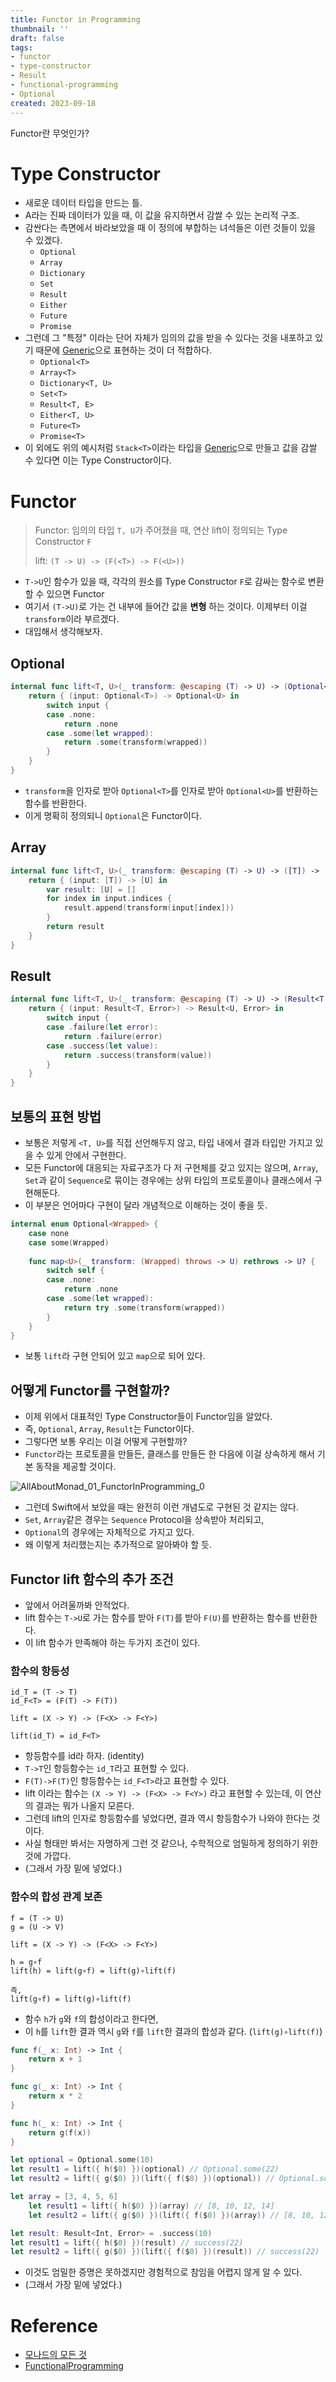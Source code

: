 ```yaml
---
title: Functor in Programming
thumbnail: ''
draft: false
tags:
- functor
- type-constructor
- Result
- functional-programming
- Optional
created: 2023-09-18
---
```


Functor란 무엇인가?

# Type Constructor

* 새로운 데이터 타입을 만드는 틀.
* A라는 진짜 데이터가 있을 때, 이 값을 유지하면서 감쌀 수 있는 논리적 구조.
* 감싼다는 측면에서 바라보았을 때 이 정의에 부합하는 녀석들은 이런 것들이 있을 수 있겠다.
  * `Optional`
  * `Array`
  * `Dictionary`
  * `Set`
  * `Result`
  * `Either`
  * `Future`
  * `Promise`
* 그런데 그 "특정" 이라는 단어 자체가 임의의 값을 받을 수 있다는 것을 내포하고 있기 때문에 [Generic](Knowledges/Development/Object%20Oriented%20Programming/Generic.md)으로 표현하는 것이 더 적합하다.
  * `Optional<T>`
  * `Array<T>`
  * `Dictionary<T, U>`
  * `Set<T>`
  * `Result<T, E>`
  * `Either<T, U>`
  * `Future<T>`
  * `Promise<T>`
* 이 외에도 위의 예시처럼 `Stack<T>`이라는 타입을 [Generic](Knowledges/Development/Object%20Oriented%20Programming/Generic.md)으로 만들고 값을 감쌀 수 있다면 이는 Type Constructor이다.

# Functor

 > 
 > Functor: 임의의 타입 `T, U`가 주어졌을 때, 연산 lift이 정의되는 Type Constructor `F` 
 > 
 > lift: `(T -> U) -> (F(<T>) -> F(<U>))`

* `T->U`인 함수가 있을 때, 각각의 원소를 Type Constructor `F`로 감싸는 함수로 변환할 수 있으면 Functor
* 여기서 `(T->U)`로 가는 건 내부에 들어간 값을 **변형** 하는 것이다. 이제부터 이걸 `transform`이라 부르겠다.
* 대입해서 생각해보자.

## Optional

````swift
internal func lift<T, U>(_ transform: @escaping (T) -> U) -> (Optional<T>) -> Optional<U> {
    return { (input: Optional<T>) -> Optional<U> in
        switch input {
        case .none:
            return .none
        case .some(let wrapped):
            return .some(transform(wrapped))
        }
    }
}
````

* `transform`을 인자로 받아 `Optional<T>`를 인자로 받아 `Optional<U>`를 반환하는 함수를 반환한다.
* 이게 명확히 정의되니 `Optional`은 Functor이다.

## Array

````swift
internal func lift<T, U>(_ transform: @escaping (T) -> U) -> ([T]) -> [U] {
    return { (input: [T]) -> [U] in
        var result: [U] = []
        for index in input.indices {
            result.append(transform(input[index]))
        }
        return result
    }
}
````

## Result

````swift
internal func lift<T, U>(_ transform: @escaping (T) -> U) -> (Result<T, Error>) -> Result<U, Error> {
    return { (input: Result<T, Error>) -> Result<U, Error> in
        switch input {
        case .failure(let error):
            return .failure(error)
        case .success(let value):
            return .success(transform(value))
        }
    }
}
````

## 보통의 표현 방법

* 보통은 저렇게 `<T, U>`를 직접 선언해두지 않고, 타입 내에서 결과 타입만 가지고 있을 수 있게 안에서 구현한다.
* 모든 Functor에 대응되는 자료구조가 다 저 구현체를 갖고 있지는 않으며, `Array`, `Set`과 같이 `Sequence`로 묶이는 경우에는 상위 타입의 프로토콜이나 클래스에서 구현해둔다.
* 이 부분은 언어마다 구현이 달라 개념적으로 이해하는 것이 좋을 듯.

````swift
internal enum Optional<Wrapped> {
    case none
    case some(Wrapped)
    
    func map<U>(_ transform: (Wrapped) throws -> U) rethrows -> U? {
        switch self {
        case .none:
            return .none
        case .some(let wrapped):
            return try .some(transform(wrapped))
        }
    }
}
````

* 보통 `lift`라 구현 안되어 있고 `map`으로 되어 있다.

## 어떻게 Functor를 구현할까?

* 이제 위에서 대표적인 Type Constructor들이 Functor임을 알았다.
* 즉, `Optional`, `Array`, `Result`는 Functor이다.
* 그렇다면 보통 우리는 이걸 어떻게 구현할까?
* `Functor`라는 프로토콜을 만들든, 클래스를 만들든 한 다음에 이걸 상속하게 해서 기본 동작을 제공할 것이다.

![AllAboutMonad_01_FunctorInProgramming_0](AllAboutMonad_01_FunctorInProgramming_0.png)

* 그런데 Swift에서 보았을 때는 완전히 이런 개념도로 구현된 것 같지는 않다.
* `Set`, `Array`같은 경우는 `Sequence` Protocol을 상속받아 처리되고,
* `Optional`의 경우에는 자체적으로 가지고 있다.
* 왜 이렇게 처리했는지는 추가적으로 알아봐야 할 듯.

## Functor lift 함수의 추가 조건

* 앞에서 어려울까봐 안적었다.
* lift 함수는 `T->U`로 가는 함수를 받아 `F(T)`를 받아 `F(U)`를 반환하는 함수를 반환한다.
* 이 lift 함수가 만족해야 하는 두가지 조건이 있다.

### 함수의 항등성

````
id_T = (T -> T)
id_F<T> = (F(T) -> F(T))

lift = (X -> Y) -> (F<X> -> F<Y>)

lift(id_T) = id_F<T>
````

* 항등함수를 id라 하자. (identity)
* `T->T`인 항등함수는 `id_T`라고 표현할 수 있다.
* `F(T)->F(T)`인 항등함수는 `id_F<T>`라고 표현할 수 있다.
* lift 이라는 함수는 `(X -> Y) -> (F<X> -> F<Y>)` 라고 표현할 수 있는데, 이 연산의 결과는 뭐가 나올지 모른다.
* 그런데 lift의 인자로 항등함수를 넣었다면, 결과 역시 항등함수가 나와야 한다는 것이다.
* 사실 형태만 봐서는 자명하게 그런 것 같으나, 수학적으로 엄밀하게 정의하기 위한 것에 가깝다.
* (그래서 가장 밑에 넣었다.)

### 함수의 합성 관계 보존

````
f = (T -> U)
g = (U -> V)

lift = (X -> Y) -> (F<X> -> F<Y>)

h = g∘f
lift(h) = lift(g∘f) = lift(g)∘lift(f)

즉, 
lift(g∘f) = lift(g)∘lift(f)
````

* 함수 `h`가 `g`와 `f`의 합성이라고 한다면,
* 이 `h`를 `lift`한 결과 역시 `g`와 `f`를 `lift`한 결과의 합성과 같다. (`lift(g)∘lift(f)`)

````swift
func f(_ x: Int) -> Int {
    return x + 1
}

func g(_ x: Int) -> Int {
    return x * 2
}

func h(_ x: Int) -> Int {
    return g(f(x))
}

let optional = Optional.some(10)
let result1 = lift({ h($0) })(optional) // Optional.some(22)
let result2 = lift({ g($0) })(lift({ f($0) })(optional)) // Optional.some(22)

let array = [3, 4, 5, 6]
    let result1 = lift({ h($0) })(array) // [8, 10, 12, 14]
    let result2 = lift({ g($0) })(lift({ f($0) })(array)) // [8, 10, 12, 14]

let result: Result<Int, Error> = .success(10)
let result1 = lift({ h($0) })(result) // success(22)
let result2 = lift({ g($0) })(lift({ f($0) })(result)) // success(22)

````

* 이것도 엄밀한 증명은 못하겠지만 경험적으로 참임을 어렵지 않게 알 수 있다.
* (그래서 가장 밑에 넣었다.)

# Reference

* [모나드의 모든 것](https://www.youtube.com/@antel588)
* [FunctionalProgramming](https://github.com/wansook0316/FunctionalProgramming)
